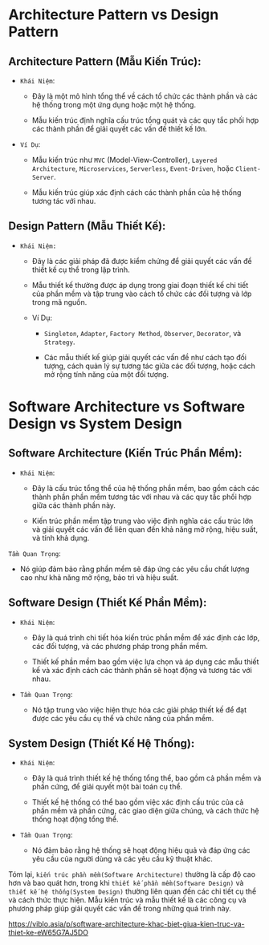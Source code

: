 # Architecture Pattern vs Design Pattern

## Architecture Pattern (Mẫu Kiến Trúc):

- `Khái Niệm`: 
  - Đây là một mô hình tổng thể về cách tổ chức các thành phần và các hệ thống trong một ứng dụng hoặc một hệ thống.
  
  - Mẫu kiến trúc định nghĩa cấu trúc tổng quát và các quy tắc phối hợp các thành phần để giải quyết các vấn đề thiết kế lớn.

- `Ví Dụ`:
  - Mẫu kiến trúc như `MVC` (Model-View-Controller), `Layered Architecture`, `Microservices`, `Serverless`, `Event-Driven`, hoặc `Client-Server`. 
  
  - Mẫu kiến trúc giúp xác định cách các thành phần của hệ thống tương tác với nhau.

## Design Pattern (Mẫu Thiết Kế):

- `Khái Niệm:` 
  - Đây là các giải pháp đã được kiểm chứng để giải quyết các vấn đề thiết kế cụ thể trong lập trình. 
  
  - Mẫu thiết kế thường được áp dụng trong giai đoạn thiết kế chi tiết của phần mềm và tập trung vào cách tổ chức các đối tượng và lớp trong mã nguồn.

  - Ví Dụ:
    - `Singleton`, `Adapter`, `Factory Method`, `Observer`, `Decorator`, và `Strategy`. 
    
    - Các mẫu thiết kế giúp giải quyết các vấn đề như cách tạo đối tượng, cách quản lý sự tương tác giữa các đối tượng, hoặc cách mở rộng tính năng của một đối tượng.

# Software Architecture vs Software Design vs System Design

## Software Architecture (Kiến Trúc Phần Mềm):

- `Khái Niệm`: 
  - Đây là cấu trúc tổng thể của hệ thống phần mềm, bao gồm cách các thành phần phần mềm tương tác với nhau và các quy tắc phối hợp giữa các thành phần này. 
  
  - Kiến trúc phần mềm tập trung vào việc định nghĩa các cấu trúc lớn và giải quyết các vấn đề liên quan đến khả năng mở rộng, hiệu suất, và tính khả dụng.

`Tầm Quan Trọng`: 
  - Nó giúp đảm bảo rằng phần mềm sẽ đáp ứng các yêu cầu chất lượng cao như khả năng mở rộng, bảo trì và hiệu suất.

## Software Design (Thiết Kế Phần Mềm):

- `Khái Niệm`: 
  - Đây là quá trình chi tiết hóa kiến trúc phần mềm để xác định các lớp, các đối tượng, và các phương pháp trong phần mềm. 
  
  - Thiết kế phần mềm bao gồm việc lựa chọn và áp dụng các mẫu thiết kế và xác định cách các thành phần sẽ hoạt động và tương tác với nhau.

- `Tầm Quan Trọng`: 
  - Nó tập trung vào việc hiện thực hóa các giải pháp thiết kế để đạt được các yêu cầu cụ thể và chức năng của phần mềm.

## System Design (Thiết Kế Hệ Thống):

- `Khái Niệm`: 
  - Đây là quá trình thiết kế hệ thống tổng thể, bao gồm cả phần mềm và phần cứng, để giải quyết một bài toán cụ thể. 

  - Thiết kế hệ thống có thể bao gồm việc xác định cấu trúc của cả phần mềm và phần cứng, các giao diện giữa chúng, và cách thức hệ thống hoạt động tổng thể.

- `Tầm Quan Trọng`: 
  - Nó đảm bảo rằng hệ thống sẽ hoạt động hiệu quả và đáp ứng các yêu cầu của người dùng và các yêu cầu kỹ thuật khác.

Tóm lại, `kiến trúc phần mềm(Software Architecture)` thường là cấp độ cao hơn và bao quát hơn, trong khi `thiết kế phần mềm(Software Design)` và `thiết kế hệ thống(System Design)` thường liên quan đến các chi tiết cụ thể và cách thức thực hiện. Mẫu kiến trúc và mẫu thiết kế là các công cụ và phương pháp giúp giải quyết các vấn đề trong những quá trình này.

https://viblo.asia/p/software-architecture-khac-biet-giua-kien-truc-va-thiet-ke-eW65G7AJ5DO

